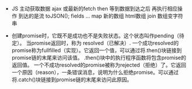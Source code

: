 - JS 主动获取数据 ajax 或最新的fetch
  then 等到数据到达之后 再执行相应操作
  到达的是流 
  toJSON();
  fields ...
  map 新的数组 html数组 
  join 数组变字符串 

- 创建promise时，它既不是成功也不是失败状态。这个状态叫作pending（待定）。
  当promise返回时，称为 resolved（已解决）.
  一个成功resolved的promise称为fullfilled（实现）。它返回一个值，可以通过将.then()块链接到promise链的末尾来访问该值。 .then()块中的执行程序函数将包含promise的返回值。
  一个不成功resolved的promise被称为rejected（拒绝）了。它返回一个原因（reason），一条错误消息，说明为什么拒绝promise。可以通过将.catch()块链接到promise链的末尾来访问此原因。